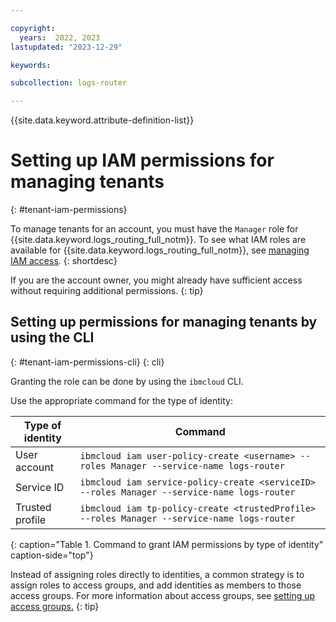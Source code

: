 ```yaml
---

copyright:
  years:  2022, 2023
lastupdated: "2023-12-29"

keywords:

subcollection: logs-router

---
```


{{site.data.keyword.attribute-definition-list}}

# Setting up IAM permissions for managing tenants
{: #tenant-iam-permissions}

To manage tenants for an account, you must have the `Manager` role for {{site.data.keyword.logs_routing_full_notm}}. To see what IAM roles are available for {{site.data.keyword.logs_routing_full_notm}}, see [managing IAM access](/docs/logs-router?topic=logs-router-iam).
{: shortdesc}

If you are the account owner, you might already have sufficient access without requiring additional permissions.
{: tip}

## Setting up permissions for managing tenants by using the CLI
{: #tenant-iam-permissions-cli}
{: cli}

Granting the role can be done by using the `ibmcloud` CLI.

Use the appropriate command for the type of identity:

| Type of identity  | Command |
|-------------------|---------|
| User account      | `ibmcloud iam user-policy-create <username> --roles Manager --service-name logs-router` |
| Service ID        | `ibmcloud iam service-policy-create <serviceID> --roles Manager --service-name logs-router` |
| Trusted profile   | `ibmcloud iam tp-policy-create <trustedProfile> --roles Manager --service-name logs-router` |
{: caption="Table 1. Command to grant IAM permissions by type of identity" caption-side="top"}

Instead of assigning roles directly to identities, a common strategy is to assign roles to access groups, and add identities as members to those access groups. For more information about access groups, see [setting up access groups.](/docs/account?topic=account-groups&interface=cli)
{: tip}

